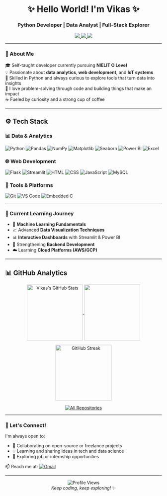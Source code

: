 <h1 align="center">✨ Hello World! I'm Vikas ✨</h1>
<h3 align="center">Python Developer | Data Analyst | Full-Stack Explorer</h3>

<p align="center">
  <a href="https://www.linkedin.com/in/vikas-sharma-493115361/">
    <img src="https://img.shields.io/badge/LinkedIn-0077B5?style=for-the-badge&logo=linkedin&logoColor=white">
  </a>
  <a href="https://github.com/Its-Vikas-xd">
    <img src="https://img.shields.io/badge/GitHub-181717?style=for-the-badge&logo=github&logoColor=white">
  </a>
  <a href="https://x.com/ItsVikasXd">
    <img src="https://img.shields.io/badge/X-000000?style=for-the-badge&logo=x&logoColor=white">
  </a>
</p>

---

### 🚀 About Me

🎓 Self-taught developer currently pursuing **NIELIT O Level**  
💡 Passionate about **data analytics**, **web development**, and **IoT systems**  
🔎 Skilled in Python and always curious to explore tools that turn data into insights  
🧩 I love problem-solving through code and building things that make an impact  
☕ Fueled by curiosity and a strong cup of coffee  

---

## ⚙️ Tech Stack

### 📊 Data & Analytics
![Python](https://img.shields.io/badge/Python-3776AB?style=for-the-badge&logo=python&logoColor=white)
![Pandas](https://img.shields.io/badge/Pandas-150458?style=for-the-badge&logo=pandas&logoColor=white)
![NumPy](https://img.shields.io/badge/Numpy-013243?style=for-the-badge&logo=numpy&logoColor=white)
![Matplotlib](https://img.shields.io/badge/Matplotlib-003866?style=for-the-badge&logo=matplotlib&logoColor=white)
![Seaborn](https://img.shields.io/badge/Seaborn-1E2952?style=for-the-badge)
![Power BI](https://img.shields.io/badge/Power%20BI-F2C811?style=for-the-badge&logo=powerbi&logoColor=black)
![Excel](https://img.shields.io/badge/Excel-217346?style=for-the-badge&logo=microsoft-excel&logoColor=white)

### 🌐 Web Development
![Flask](https://img.shields.io/badge/Flask-black?style=for-the-badge&logo=flask)
![Streamlit](https://img.shields.io/badge/Streamlit-FF4B4B?style=for-the-badge&logo=streamlit&logoColor=white)
![HTML](https://img.shields.io/badge/HTML5-E34F26?style=for-the-badge&logo=html5&logoColor=white)
![CSS](https://img.shields.io/badge/CSS3-1572B6?style=for-the-badge&logo=css3&logoColor=white)
![JavaScript](https://img.shields.io/badge/JavaScript-F7DF1E?style=for-the-badge&logo=javascript&logoColor=black)
![MySQL](https://img.shields.io/badge/MySQL-005C84?style=for-the-badge&logo=mysql&logoColor=white)

### 🔧 Tools & Platforms
![Git](https://img.shields.io/badge/Git-F05032?style=for-the-badge&logo=git&logoColor=white)
![VS Code](https://img.shields.io/badge/VS%20Code-007ACC?style=for-the-badge&logo=visual-studio-code&logoColor=white)
![Embedded C](https://img.shields.io/badge/C-00599C?style=for-the-badge&logo=c&logoColor=white)

---

### 🌱 Current Learning Journey

- 🤖 **Machine Learning Fundamentals**  
- 📈 Advanced **Data Visualization Techniques**  
- 📊 **Interactive Dashboards** with Streamlit & Power BI  
- 🔐 Strengthening **Backend Development**  
- ☁️ Learning **Cloud Platforms (AWS/GCP)**  

---

## 📊 GitHub Analytics

<p align="center">
  <a href="https://github.com/Its-Vikas-xd">
    <img align="center" src="https://github-readme-stats.vercel.app/api?username=Its-Vikas-xd&show_icons=true&theme=radical&include_all_commits=true&count_private=true" alt="Vikas's GitHub Stats" height="180">
  </a>
  <a href="https://github.com/Its-Vikas-xd">
    <img align="center" src="https://github-readme-stats.vercel.app/api/top-langs/?username=Its-Vikas-xd&layout=compact&theme=radical&langs_count=8&hide=html,css" height="180">
  </a>
</p>

<p align="center">
  <img src="https://github-readme-streak-stats.herokuapp.com/?user=Its-Vikas-xd&theme=radical&date_format=M%20j%5B%2C%20Y%5D" alt="GitHub Streak" height="180">
</p>

<p align="center">
  <a href="https://github.com/Its-Vikas-xd?tab=repositories">
    <img alt="All Repositories" src="https://custom-icon-badges.demolab.com/badge/-Explore%20All%20Repos-1F222E?style=for-the-badge&logoColor=white&logo=repo"/>
  </a>
</p>

---

### 💬 Let's Connect!

I'm always open to:
- 💬 Collaborating on open-source or freelance projects  
- 💡 Learning and sharing ideas in tech and data science  
- 🤝 Exploring job or internship opportunities  

📫 Reach me at: [![Gmail](https://img.shields.io/badge/Gmail-D14836?style=flat&logo=gmail&logoColor=white)](mailto:your.email@example.com)

---

<p align="center">
  <img src="https://komarev.com/ghpvc/?username=Its-Vikas-xd&style=flat-square&color=blue" alt="Profile Views">
  <br>
  <em>Keep coding, keep exploring!</em> ✨
</p>


